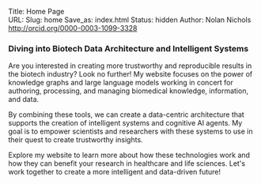 Title: Home Page    
URL:
Slug: home
Save_as: index.html
Status: hidden
Author: Nolan Nichols <http://orcid.org/0000-0003-1099-3328>

### Diving into Biotech Data Architecture and Intelligent Systems

Are you interested in creating more trustworthy and reproducible results in the biotech
industry? Look no further! My website focuses on the power of knowledge graphs and large
language models working in concert for authoring, processing, and managing 
biomedical knowledge, information, and data.

By combining these tools, we can create a data-centric architecture that supports the
creation of intelligent systems and cognitive AI agents. My goal is to empower
scientists and researchers with these systems to use in their quest to create 
trustworthy insights.

Explore my website to learn more about how these technologies work and how they can
benefit your research in healthcare and life sciences. Let's work together to create a 
more intelligent and data-driven future!
